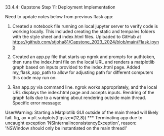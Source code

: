33.4.4: Capstone Step 11: Deployment Implementation

Need to update notes below from previous flask app:

1. Created a notebook file running on local jupyter server to verify code is working locally. This included creating the static and tempales folders with the style sheet and index.html files. Uploaded to GitHub at https://github.com/stjoha81/Capstone_2023_2024/blob/main/Flask.ipynb 

2. Created an app.py file that starts up ngrok and prompts for authtoken, then runs the index.html file on the local URL and renders a matplotlib graph based on inputs provided to the index.html page. Added my_flask_app_path to allow for adjusting path for different computers this code may run on.

3. Ran app.py via command line. ngrok works appropriately, and the local URL displays the index.html page and accepts inputs. Rendring of the graph fails due to a warning about rendering outside main thread. Specific error message:

UserWarning: Starting a Matplotlib GUI outside of the main thread will likely fail.
  fig, ax = plt.subplots(figsize=(12,8))
*** Terminating app due to uncaught exception 'NSInternalInconsistencyException', reason: 'NSWindow should only be instantiated on the main thread!'



